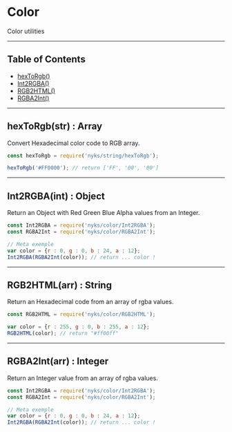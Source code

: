 # Color

Color utilities

------

## Table of Contents

  * [hexToRgb()](#hexToRgb)
  * [Int2RGBA()](#Int2RGBA)
  * [RGB2HTML()](#RGB2HTML)
  * [RGBA2Int()](#RGBA2Int)

------

<a name="hexToRgb"></a>
## hexToRgb(str) : Array

Convert Hexadecimal color code to RGB array.

```javascript
const hexToRgb = require('nyks/string/hexToRgb');

hexToRgb('#FF0000'); // return ['FF', '00', '00']
```

------

<a name="Int2RGBA"></a>
## Int2RGBA(int) : Object

Return an Object with Red Green Blue Alpha values from an Integer.

```javascript
const Int2RGBA = require('nyks/color/Int2RGBA');
const RGBA2Int = require('nyks/color/RGBA2Int');

// Meta exemple
var color = {r : 0, g : 0, b : 24, a : 12};
Int2RGBA(RGBA2Int(color)); // return ... color !
```

------

<a name="RGB2HTML"></a>
## RGB2HTML(arr) : String

Return an Hexadecimal code from an array of rgba values.

```javascript
const RGB2HTML = require('nyks/color/RGB2HTML');

var color = {r : 255, g : 0, b : 255, a : 12};
RGB2HTML(color); // return "#ff00ff"
```

------

<a name="RGBA2Int"></a>
## RGBA2Int(arr) : Integer

Return an Integer value from an array of rgba values.

```javascript
const Int2RGBA = require('nyks/color/Int2RGBA');
const RGBA2Int = require('nyks/color/RGBA2Int');

// Meta exemple
var color = {r : 0, g : 0, b : 24, a : 12};
Int2RGBA(RGBA2Int(color)); // return ... color !
```
